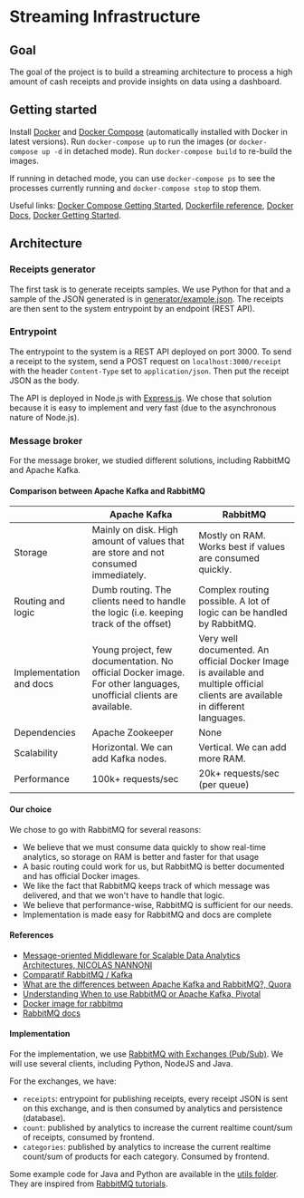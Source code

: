 # Streaming Infrastructure

## Goal
The goal of the project is to build a streaming architecture to process a high amount of cash receipts and provide insights on data using a dashboard.

## Getting started
Install [Docker](https://www.docker.com/get-started) and [Docker Compose](https://docs.docker.com/compose/install/) (automatically installed with Docker in latest versions).
Run `docker-compose up` to run the images (or `docker-compose up -d` in detached mode). Run `docker-compose build` to re-build the images.

If running in detached mode, you can use `docker-compose ps` to see the processes currently running and `docker-compose stop` to stop them.

Useful links: [Docker Compose Getting Started](https://docs.docker.com/compose/gettingstarted/), [Dockerfile reference](https://docs.docker.com/engine/reference/builder/), [Docker Docs](https://docs.docker.com/), [Docker Getting Started](https://docs.docker.com/get-started/).

## Architecture

### Receipts generator
The first task is to generate receipts samples. We use Python for that and a sample of the JSON generated is in [generator/example.json](https://github.com/BScong/streaming-infrastructure/blob/master/generator/example.json). The receipts are then sent to the system entrypoint by an endpoint (REST API).

### Entrypoint
The entrypoint to the system is a REST API deployed on port 3000.
To send a receipt to the system, send a POST request on `localhost:3000/receipt` with the header `Content-Type` set to `application/json`. Then put the receipt JSON as the body.

The API is deployed in Node.js with [Express.js](https://expressjs.com/). We chose that solution because it is easy to implement and very fast (due to the asynchronous nature of Node.js).

### Message broker
For the message broker, we studied different solutions, including RabbitMQ and Apache Kafka.

#### Comparison between Apache Kafka and RabbitMQ

|                         | Apache Kafka                                                                                                       | RabbitMQ                                                                                                                        |
|-------------------------|--------------------------------------------------------------------------------------------------------------------|---------------------------------------------------------------------------------------------------------------------------------|
| Storage                 | Mainly on disk. High amount of values that are store and not consumed immediately.                                 | Mostly on RAM. Works best if values are consumed quickly.                                                                       |
| Routing and logic       | Dumb routing. The clients need to handle the logic (i.e. keeping track of the offset)                              | Complex routing possible. A lot of logic can be handled by RabbitMQ.                                                            |
| Implementation and docs | Young project, few documentation. No official Docker image. For other languages, unofficial clients are available. | Very well documented. An official Docker Image is available and multiple official clients are available in different languages. |
| Dependencies            | Apache Zookeeper                                                                                                   | None                                                                                                                            |
| Scalability             | Horizontal. We can add Kafka nodes.                                                                                | Vertical. We can add more RAM.                                                                                                  |
| Performance             | 100k+ requests/sec                                                                                                 | 20k+ requests/sec (per queue)                                                                                                   |


#### Our choice
We chose to go with RabbitMQ for several reasons:
 - We believe that we must consume data quickly to show real-time analytics, so storage on RAM is better and faster for that usage
 - A basic routing could work for us, but RabbitMQ is better documented and has official Docker images.
 - We like the fact that RabbitMQ keeps track of which message was delivered, and that we won't have to handle that logic.
 - We believe that performance-wise, RabbitMQ is sufficient for our needs.
 - Implementation is made easy for RabbitMQ and docs are complete

#### References
 - [Message-oriented Middleware for Scalable Data Analytics Architectures, NICOLAS NANNONI](http://kth.diva-portal.org/smash/get/diva2:813137/FULLTEXT01.pdf)
 - [Comparatif RabbitMQ / Kafka](https://blog.ippon.fr/2018/03/27/comparatif-rabbitmq-kafka/)
 - [What are the differences between Apache Kafka and RabbitMQ?, Quora](https://www.quora.com/What-are-the-differences-between-Apache-Kafka-and-RabbitMQ)
 - [Understanding When to use RabbitMQ or Apache Kafka, Pivotal](https://content.pivotal.io/blog/understanding-when-to-use-rabbitmq-or-apache-kafka)
 - [Docker image for rabbitmq](https://docs.docker.com/samples/library/rabbitmq/)
 - [RabbitMQ docs](https://www.rabbitmq.com/documentation.html)

#### Implementation
For the implementation, we use [RabbitMQ with Exchanges (Pub/Sub)](https://www.rabbitmq.com/tutorials/tutorial-three-python.html).
We will use several clients, including Python, NodeJS and Java.

For the exchanges, we have:
 - `receipts`: entrypoint for publishing receipts, every receipt JSON is sent on this exchange, and is then consumed by analytics and persistence (database).
 - `count`: published by analytics to increase the current realtime count/sum of receipts, consumed by frontend.
 - `categories`: published by analytics to increase the current realtime count/sum of products for each category. Consumed by frontend.

Some example code for Java and Python are available in the [utils folder](https://github.com/BScong/streaming-infrastructure/tree/master/utils). They are inspired from [RabbitMQ tutorials](https://github.com/rabbitmq/rabbitmq-tutorials).
